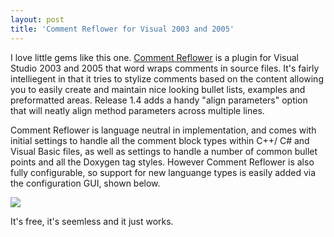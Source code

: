 ```yaml
---
layout: post
title: 'Comment Reflower for Visual 2003 and 2005'
---
```

I love little gems like this one. [Comment Reflower](http://commentreflower.sourceforge.net/) is a plugin for Visual Studio 2003 and 2005 that word wraps comments in source files. It's fairly intelliegent in that it tries to stylize comments based on the content allowing you to easily create and maintain nice looking bullet lists, examples and preformatted areas. Release 1.4 adds a handy "align parameters" option that will neatly align method parameters across multiple lines.

Comment Reflower is language neutral in implementation, and comes with initial settings to handle all the comment block types within C++/ C# and Visual Basic files, as well as settings to handle a number of common bullet points and all the Doxygen tag styles. However Comment Reflower is also fully configurable, so support for new languange types is easily added via the configuration GUI, shown below.

![](http://commentreflower.sourceforge.net/BlockSettings.png)

It's free, it's seemless and it just works. 
